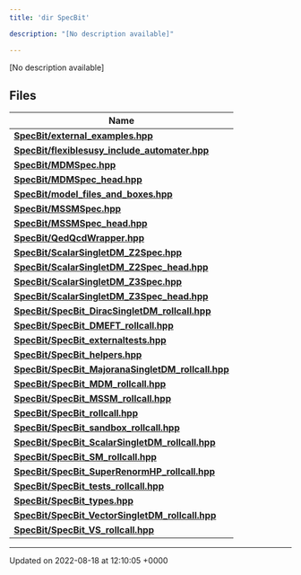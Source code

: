 ```yaml
---
title: 'dir SpecBit'

description: "[No description available]"

---
```







[No description available]

## Files

| Name           |
| -------------- |
| **[SpecBit/external_examples.hpp](/documentation/code/gambit_2-2/files/external__examples_8hpp/#file-external-examples.hpp)**  |
| **[SpecBit/flexiblesusy_include_automater.hpp](/documentation/code/gambit_2-2/files/flexiblesusy__include__automater_8hpp/#file-flexiblesusy-include-automater.hpp)**  |
| **[SpecBit/MDMSpec.hpp](/documentation/code/gambit_2-2/files/mdmspec_8hpp/#file-mdmspec.hpp)**  |
| **[SpecBit/MDMSpec_head.hpp](/documentation/code/gambit_2-2/files/mdmspec__head_8hpp/#file-mdmspec-head.hpp)**  |
| **[SpecBit/model_files_and_boxes.hpp](/documentation/code/gambit_2-2/files/model__files__and__boxes_8hpp/#file-model-files-and-boxes.hpp)**  |
| **[SpecBit/MSSMSpec.hpp](/documentation/code/gambit_2-2/files/mssmspec_8hpp/#file-mssmspec.hpp)**  |
| **[SpecBit/MSSMSpec_head.hpp](/documentation/code/gambit_2-2/files/mssmspec__head_8hpp/#file-mssmspec-head.hpp)**  |
| **[SpecBit/QedQcdWrapper.hpp](/documentation/code/gambit_2-2/files/qedqcdwrapper_8hpp/#file-qedqcdwrapper.hpp)**  |
| **[SpecBit/ScalarSingletDM_Z2Spec.hpp](/documentation/code/gambit_2-2/files/scalarsingletdm__z2spec_8hpp/#file-scalarsingletdm-z2spec.hpp)**  |
| **[SpecBit/ScalarSingletDM_Z2Spec_head.hpp](/documentation/code/gambit_2-2/files/scalarsingletdm__z2spec__head_8hpp/#file-scalarsingletdm-z2spec-head.hpp)**  |
| **[SpecBit/ScalarSingletDM_Z3Spec.hpp](/documentation/code/gambit_2-2/files/scalarsingletdm__z3spec_8hpp/#file-scalarsingletdm-z3spec.hpp)**  |
| **[SpecBit/ScalarSingletDM_Z3Spec_head.hpp](/documentation/code/gambit_2-2/files/scalarsingletdm__z3spec__head_8hpp/#file-scalarsingletdm-z3spec-head.hpp)**  |
| **[SpecBit/SpecBit_DiracSingletDM_rollcall.hpp](/documentation/code/gambit_2-2/files/specbit__diracsingletdm__rollcall_8hpp/#file-specbit-diracsingletdm-rollcall.hpp)**  |
| **[SpecBit/SpecBit_DMEFT_rollcall.hpp](/documentation/code/gambit_2-2/files/specbit__dmeft__rollcall_8hpp/#file-specbit-dmeft-rollcall.hpp)**  |
| **[SpecBit/SpecBit_externaltests.hpp](/documentation/code/gambit_2-2/files/specbit__externaltests_8hpp/#file-specbit-externaltests.hpp)**  |
| **[SpecBit/SpecBit_helpers.hpp](/documentation/code/gambit_2-2/files/specbit__helpers_8hpp/#file-specbit-helpers.hpp)**  |
| **[SpecBit/SpecBit_MajoranaSingletDM_rollcall.hpp](/documentation/code/gambit_2-2/files/specbit__majoranasingletdm__rollcall_8hpp/#file-specbit-majoranasingletdm-rollcall.hpp)**  |
| **[SpecBit/SpecBit_MDM_rollcall.hpp](/documentation/code/gambit_2-2/files/specbit__mdm__rollcall_8hpp/#file-specbit-mdm-rollcall.hpp)**  |
| **[SpecBit/SpecBit_MSSM_rollcall.hpp](/documentation/code/gambit_2-2/files/specbit__mssm__rollcall_8hpp/#file-specbit-mssm-rollcall.hpp)**  |
| **[SpecBit/SpecBit_rollcall.hpp](/documentation/code/gambit_2-2/files/specbit__rollcall_8hpp/#file-specbit-rollcall.hpp)**  |
| **[SpecBit/SpecBit_sandbox_rollcall.hpp](/documentation/code/gambit_2-2/files/specbit__sandbox__rollcall_8hpp/#file-specbit-sandbox-rollcall.hpp)**  |
| **[SpecBit/SpecBit_ScalarSingletDM_rollcall.hpp](/documentation/code/gambit_2-2/files/specbit__scalarsingletdm__rollcall_8hpp/#file-specbit-scalarsingletdm-rollcall.hpp)**  |
| **[SpecBit/SpecBit_SM_rollcall.hpp](/documentation/code/gambit_2-2/files/specbit__sm__rollcall_8hpp/#file-specbit-sm-rollcall.hpp)**  |
| **[SpecBit/SpecBit_SuperRenormHP_rollcall.hpp](/documentation/code/gambit_2-2/files/specbit__superrenormhp__rollcall_8hpp/#file-specbit-superrenormhp-rollcall.hpp)**  |
| **[SpecBit/SpecBit_tests_rollcall.hpp](/documentation/code/gambit_2-2/files/specbit__tests__rollcall_8hpp/#file-specbit-tests-rollcall.hpp)**  |
| **[SpecBit/SpecBit_types.hpp](/documentation/code/gambit_2-2/files/specbit__types_8hpp/#file-specbit-types.hpp)**  |
| **[SpecBit/SpecBit_VectorSingletDM_rollcall.hpp](/documentation/code/gambit_2-2/files/specbit__vectorsingletdm__rollcall_8hpp/#file-specbit-vectorsingletdm-rollcall.hpp)**  |
| **[SpecBit/SpecBit_VS_rollcall.hpp](/documentation/code/gambit_2-2/files/specbit__vs__rollcall_8hpp/#file-specbit-vs-rollcall.hpp)**  |






-------------------------------

Updated on 2022-08-18 at 12:10:05 +0000
